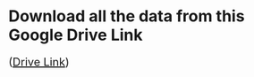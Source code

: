 # Download all the data from this Google Drive Link 
<p style="font-size: 20px;">(<a href="https://drive.google.com/drive/folders/1Es0jFm-dONOjQXOQM_W1Q_pWICPnfrX3?usp=sharing">Drive Link</a>)</p>
